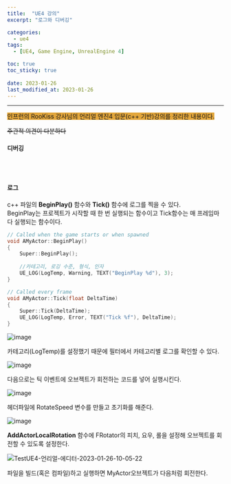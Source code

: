 ```yaml
---
title:  "UE4 강의"
excerpt: "로그와 디버깅"

categories:
  - ue4
tags:
  - [UE4, Game Engine, UnrealEngine 4]

toc: true
toc_sticky: true
 
date: 2023-01-26
last_modified_at: 2023-01-26
---
```

---
<span style="background-color:#E2A63B">인프런의 RooKiss 강사님의 언리얼 엔진4 입문(c++ 기반)강의를 정리한 내용이다. </span>   

~~주관적 의견이 다분하다~~  
 
#### 디버깅



<br>
<br>

#### 로그

c++ 파일의 **BeginPlay()** 함수와 **Tick()** 함수에 로그를 찍을 수 있다.  
BeginPlay는 프로젝트가 시작할 때 한 번 실행되는 함수이고 Tick함수는 매 프레임마다 실행되는 함수이다.  

```cpp
// Called when the game starts or when spawned
void AMyActor::BeginPlay()
{
	Super::BeginPlay();
	
	//카테고리, 로깅 수준, 형식, 인자
	UE_LOG(LogTemp, Warning, TEXT("BeginPlay %d"), 3);
}

// Called every frame
void AMyActor::Tick(float DeltaTime)
{
	Super::Tick(DeltaTime);
	UE_LOG(LogTemp, Error, TEXT("Tick %f"), DeltaTime);	
}

```

![image](https://user-images.githubusercontent.com/106606698/214730599-24b41bb8-538c-437d-babc-8c0a6e806182.png)

카테고리(LogTemp)를 설정했기 때문에 필터에서 카테고리별 로그를 확인할 수 있다.  

![image](https://user-images.githubusercontent.com/106606698/214731062-493f2e51-20fe-4bbc-ac10-b70e1aaa4b3e.png)

다음으로는 틱 이벤트에 오브젝트가 회전하는 코드를 넣어 실행시킨다.  

![image](https://user-images.githubusercontent.com/106606698/214731345-b1aa072a-1623-4a65-8ddd-2c6be4e57fd1.png)

헤더파일에 RotateSpeed 변수를 만들고 초기화를 해준다.  

![image](https://user-images.githubusercontent.com/106606698/214731652-729cfad5-31c1-4901-ab52-12c606707515.png)

**AddActorLocalRotation** 함수에 FRotator의 피치, 요우, 롤을 설정해 오브젝트를 회전할 수 있도록 설정한다.  

![TestUE4-언리얼-에디터-2023-01-26-10-05-22](https://user-images.githubusercontent.com/106606698/214732247-54f37e3d-1da4-442b-828a-2bff4b7071c6.gif)

파일을 빌드(혹은 컴파일)하고 실행하면 MyActor오브젝트가 다음처럼 회전한다.  